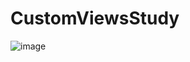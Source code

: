 # CustomViewsStudy
![image](https://user-images.githubusercontent.com/91881284/187082412-8e34fef1-8b0c-4620-b5e8-19f3041f5a47.png)
